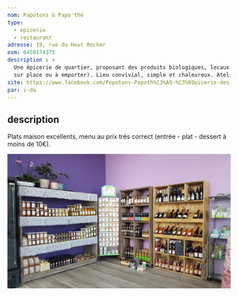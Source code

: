 ```yaml
---
nom: Papotons & Papo'thé
type: 
  - epicerie
  - restaurant
adresse: 19, rue du Haut Rocher
osm: 6459174375
description : >
  Une épicerie de quartier, proposant des produits biologiques, locaux et une petite restauration (plats différents chaque jour,
  sur place ou à emporter). Lieu convivial, simple et chaleureux. Ateliers culinaires régulièrement organisés.
site: https://www.facebook.com/Popotons-Papoth%C3%A9-%C3%89picerie-des-Hauts-de-Saint-Aubin-2046438352316487/
par: i-da
---
```


## description

Plats maison excellents, menu au prix très correct (entrée - plat - dessert à moins de 10€).

![Papotons & Papo'thé](./media/papoton-papothe.jpg)
